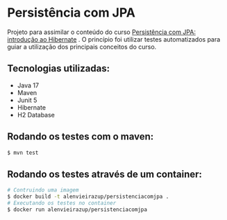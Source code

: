# Persistência com JPA

Projeto para assimilar o conteúdo do curso [Persistência com JPA: introdução ao Hibernate](https://cursos.alura.com.br/course/persistencia-jpa-introducao-hibernate) . O princípio foi utilizar testes automatizados para guiar a utilização dos principais conceitos do curso.

## Tecnologias utilizadas:

- Java 17
- Maven
- Junit 5
- Hibernate
- H2 Database

## Rodando os testes com o maven:

```bash
$ mvn test
```

## Rodando os testes através de um container:
```bash
# Contruindo uma imagem
$ docker build -t alenvieirazup/persistenciacomjpa .
# Executando os testes no container
$ docker run alenvieirazup/persistenciacomjpa
```